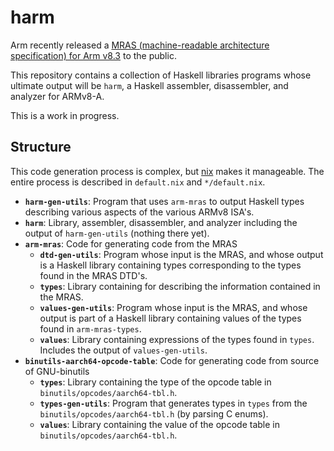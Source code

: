 # harm

Arm recently released a [MRAS (machine-readable architecture specification) for Arm v8.3](https://developer.arm.com/products/architecture/a-profile/exploration-tools) to the public.

This repository contains a collection of Haskell libraries programs whose ultimate output will be `harm`, a Haskell assembler, disassembler, and analyzer for ARMv8-A.

This is a work in progress.

## Structure

This code generation process is complex, but [nix](https://nixos.org/nix/) makes it manageable.
The entire process is described in `default.nix` and `*/default.nix`.

- **`harm-gen-utils`**: Program that uses `arm-mras` to output Haskell types describing various aspects of the various ARMv8 ISA's.
- **`harm`**: Library, assembler, disassembler, and analyzer including the output of `harm-gen-utils` (nothing there yet).
- **`arm-mras`**: Code for generating code from the MRAS
    - **`dtd-gen-utils`**: Program whose input is the MRAS, and whose output is a Haskell library containing types corresponding to the types found in the MRAS DTD's.
    - **`types`**: Library containing for describing the information contained in the MRAS.
    - **`values-gen-utils`**: Program whose input is the MRAS, and whose output is part of a Haskell library containing values of the types found in `arm-mras-types`.
    - **`values`**: Library containing expressions of the types found in `types`. Includes the output of `values-gen-utils`.
- **`binutils-aarch64-opcode-table`**: Code for generating code from source of GNU-binutils
    - **`types`**: Library containing the type of the opcode table in `binutils/opcodes/aarch64-tbl.h`.
    - **`types-gen-utils`**: Program that generates types in `types` from the `binutils/opcodes/aarch64-tbl.h` (by parsing C enums).
    - **`values`**: Library containing the value of the opcode table in `binutils/opcodes/aarch64-tbl.h`.
